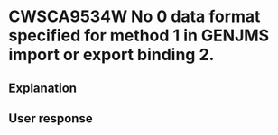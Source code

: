 # CWSCA9534W No 0 data format specified for method 1 in GENJMS import or export binding 2.

## Explanation

## User response
